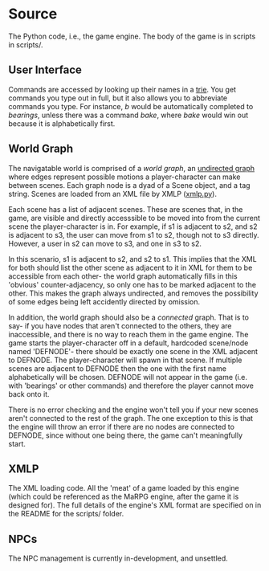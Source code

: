 # Source

The Python code, i.e., the game engine. The body of the game is in scripts in scripts/.


## User Interface

Commands are accessed by looking up their names in a [trie](https://en.wikipedia.org/wiki/Trie). You get commands you type out in full, but it also allows you to abbreviate commands you type. For instance, *b* would be automatically completed to *bearings*, unless there was a command *bake*, where *bake* would win out because it is alphabetically first.

## World Graph

The navigatable world is comprised of a *world graph*, an [undirected graph](https://en.wikipedia.org/wiki/Graph_(discrete_mathematics)#Undirected_graph) where edges represent possible motions a player-character can make between scenes. Each graph node is a dyad of a Scene object, and a tag string. Scenes are loaded from an XML file by XMLP ([xmlp.py](https://github.com/ellennia/marpg/blob/master/src/xmlp.py)).

Each scene has a list of adjacent scenes. These are scenes that, in the game, are visible and directly accesssible to be moved into from the current scene the player-character is in. For example, if s1 is adjacent to s2, and s2 is adjacent to s3, the user can move from s1 to s2, though not to s3 directly. However, a user in s2 can move to s3, and one in s3 to s2.

In this scenario, s1 is adjacent to s2, and s2 to s1. This implies that the XML for both should list the other scene as adjacent to it in XML for them to be accessible from each other- the world graph automatically fills in this 'obvious' counter-adjacency, so only one has to be marked adjacent to the other. This makes the graph always undirected, and removes the possibility of some edges being left accidently directed by omission.

In addition, the world graph should also be a *connected* graph. That is to say- if you have nodes that aren't connected to the others, they are inaccessible, and there is no way to reach them in the game engine. The game starts the player-character off in a default, hardcoded scene/node named 'DEFNODE'- there should be exactly one scene in the XML adjacent to DEFNODE. The player-character will spawn in that scene. If multiple scenes are adjacent to DEFNODE then the one with the first name alphabetically will be chosen. DEFNODE will not appear in the game (i.e. with 'bearings' or other commands) and therefore the player cannot move back onto it.

There is no error checking and the engine won't tell you if your new scenes aren't connected to the rest of the graph. The one exception to this is that the engine will throw an error if there are no nodes are connected to DEFNODE, since without one being there, the game can't meaningfully start.

## XMLP

The XML loading code. All the 'meat' of a game loaded by this engine (which could be referenced as the MaRPG engine, after the game it is designed for). The full details of the engine's XML format are specified on in the README for the scripts/ folder.

## NPCs

The NPC management is currently in-development, and unsettled.
